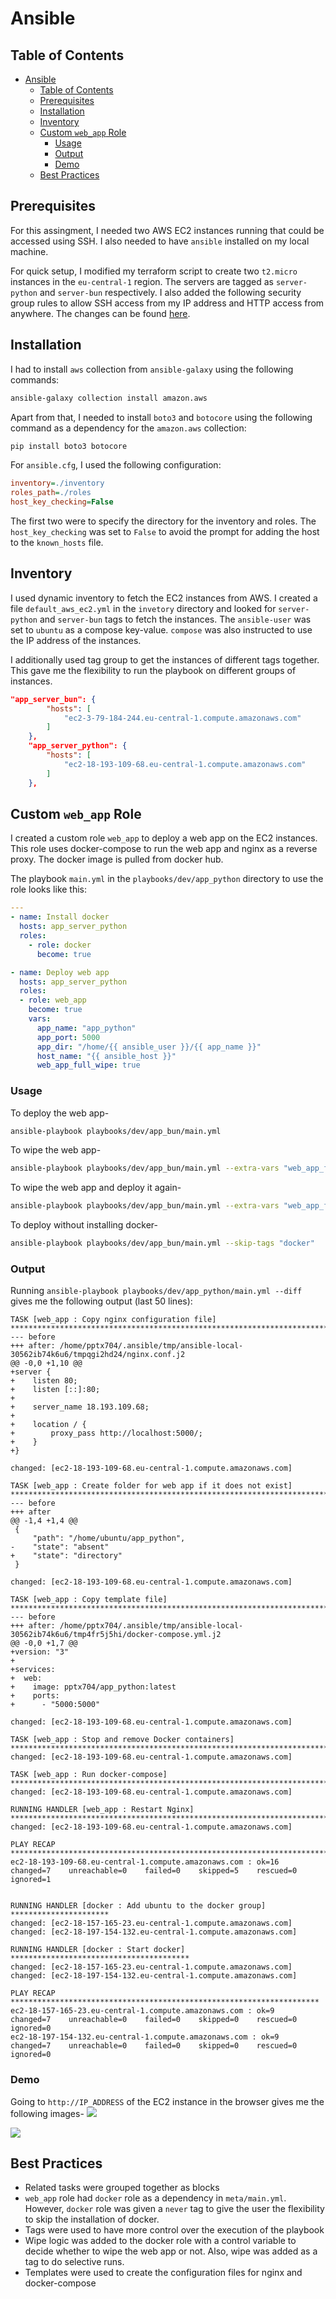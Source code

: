 # Ansible

## Table of Contents

- [Ansible](#ansible)
  - [Table of Contents](#table-of-contents)
  - [Prerequisites](#prerequisites)
  - [Installation](#installation)
  - [Inventory](#inventory)
  - [Custom `web_app` Role](#custom-web_app-role)
    - [Usage](#usage)
    - [Output](#output)
    - [Demo](#demo)
  - [Best Practices](#best-practices)

## Prerequisites

For this assingment, I needed two AWS EC2 instances running that could be accessed using SSH. I also needed to have `ansible` installed on my local machine.

For quick setup, I modified my terraform script to create two `t2.micro` instances in the `eu-central-1` region. The servers are tagged as `server-python` and `server-bun` respectively. I also added the following security group rules to allow SSH access from my IP address and HTTP access from anywhere. The changes can be found [here](../terraform/aws.tf).

## Installation

I had to install `aws` collection from `ansible-galaxy` using the following commands:

```bash
ansible-galaxy collection install amazon.aws
```

Apart from that, I needed to install `boto3` and `botocore` using the following command as a dependency for the `amazon.aws` collection:

```bash
pip install boto3 botocore
```

For `ansible.cfg`, I used the following configuration:

```ini
inventory=./inventory
roles_path=./roles
host_key_checking=False
```

The first two were to specify the directory for the inventory and roles. The `host_key_checking` was set to `False` to avoid the prompt for adding the host to the `known_hosts` file.

## Inventory

I used dynamic inventory to fetch the EC2 instances from AWS. I created a file `default_aws_ec2.yml` in the `invetory` directory and looked for `server-python` and `server-bun` tags to fetch the instances. The `ansible-user` was set to `ubuntu` as a compose key-value. `compose` was also instructed to use the IP address of the instances.

I additionally used tag group to get the instances of different tags together. This gave me the flexibility to run the playbook on different groups of instances.

```json
"app_server_bun": {
        "hosts": [
            "ec2-3-79-184-244.eu-central-1.compute.amazonaws.com"
        ]
    },
    "app_server_python": {
        "hosts": [
            "ec2-18-193-109-68.eu-central-1.compute.amazonaws.com"
        ]
    },
```

## Custom `web_app` Role

I created a custom role `web_app` to deploy a web app on the EC2 instances. This role uses docker-compose to run the web app and nginx as a reverse proxy. The docker image is pulled from docker hub.

The playbook `main.yml` in the `playbooks/dev/app_python` directory to use the role looks like this:

```yaml
---
- name: Install docker
  hosts: app_server_python
  roles:
    - role: docker
      become: true

- name: Deploy web app
  hosts: app_server_python
  roles: 
  - role: web_app
    become: true
    vars:
      app_name: "app_python"
      app_port: 5000
      app_dir: "/home/{{ ansible_user }}/{{ app_name }}"
      host_name: "{{ ansible_host }}"
      web_app_full_wipe: true

```

### Usage

To deploy the web app-

```bash
ansible-playbook playbooks/dev/app_bun/main.yml
```

To wipe the web app-

```bash
ansible-playbook playbooks/dev/app_bun/main.yml --extra-vars "web_app_full_wipe=true" --tags "wipe"
```

To wipe the web app and deploy it again-

```bash
ansible-playbook playbooks/dev/app_bun/main.yml --extra-vars "web_app_full_wipe=true"
```

To deploy without installing docker-

```bash
ansible-playbook playbooks/dev/app_bun/main.yml --skip-tags "docker"
```

### Output

Running `ansible-playbook playbooks/dev/app_python/main.yml --diff` gives me the following output (last 50 lines):

```ansible
TASK [web_app : Copy nginx configuration file] ********************************************************************************************************************************************************************
--- before
+++ after: /home/pptx704/.ansible/tmp/ansible-local-30562ib74k6u6/tmpqgi2hd24/nginx.conf.j2
@@ -0,0 +1,10 @@
+server {
+    listen 80;
+    listen [::]:80;
+
+    server_name 18.193.109.68;
+
+    location / {
+        proxy_pass http://localhost:5000/;
+    }
+}

changed: [ec2-18-193-109-68.eu-central-1.compute.amazonaws.com]

TASK [web_app : Create folder for web app if it does not exist] ***************************************************************************************************************************************************
--- before
+++ after
@@ -1,4 +1,4 @@
 {
     "path": "/home/ubuntu/app_python",
-    "state": "absent"
+    "state": "directory"
 }

changed: [ec2-18-193-109-68.eu-central-1.compute.amazonaws.com]

TASK [web_app : Copy template file] *******************************************************************************************************************************************************************************
--- before
+++ after: /home/pptx704/.ansible/tmp/ansible-local-30562ib74k6u6/tmp4fr5j5hi/docker-compose.yml.j2
@@ -0,0 +1,7 @@
+version: "3"
+
+services:
+  web:
+    image: pptx704/app_python:latest
+    ports:
+      - "5000:5000"

changed: [ec2-18-193-109-68.eu-central-1.compute.amazonaws.com]

TASK [web_app : Stop and remove Docker containers] ****************************************************************************************************************************************************************
changed: [ec2-18-193-109-68.eu-central-1.compute.amazonaws.com]

TASK [web_app : Run docker-compose] *******************************************************************************************************************************************************************************
changed: [ec2-18-193-109-68.eu-central-1.compute.amazonaws.com]

RUNNING HANDLER [web_app : Restart Nginx] *************************************************************************************************************************************************************************
changed: [ec2-18-193-109-68.eu-central-1.compute.amazonaws.com]

PLAY RECAP ********************************************************************************************************************************************************************************************************
ec2-18-193-109-68.eu-central-1.compute.amazonaws.com : ok=16   changed=7    unreachable=0    failed=0    skipped=5    rescued=0    ignored=1   


RUNNING HANDLER [docker : Add ubuntu to the docker group] **********************
changed: [ec2-18-157-165-23.eu-central-1.compute.amazonaws.com]
changed: [ec2-18-197-154-132.eu-central-1.compute.amazonaws.com]

RUNNING HANDLER [docker : Start docker] ****************************************
changed: [ec2-18-157-165-23.eu-central-1.compute.amazonaws.com]
changed: [ec2-18-197-154-132.eu-central-1.compute.amazonaws.com]

PLAY RECAP *********************************************************************
ec2-18-157-165-23.eu-central-1.compute.amazonaws.com : ok=9    changed=7    unreachable=0    failed=0    skipped=0    rescued=0    ignored=0   
ec2-18-197-154-132.eu-central-1.compute.amazonaws.com : ok=9    changed=7    unreachable=0    failed=0    skipped=0    rescued=0    ignored=0
```

### Demo

Going to `http://IP_ADDRESS` of the EC2 instance in the browser gives me the following images-
![](https://i.postimg.cc/26hbxVpK/image.png)

![](https://i.postimg.cc/yYVgF1LL/image.png)


## Best Practices

- Related tasks were grouped together as blocks
- `web_app` role had `docker` role as a dependency in `meta/main.yml`. However, `docker` role was given a `never` tag to give the user the flexibility to skip the installation of docker.
- Tags were used to have more control over the execution of the playbook
- Wipe logic was added to the docker role with a control variable to decide whether to wipe the web app or not. Also, wipe was added as a tag to do selective runs.
- Templates were used to create the configuration files for nginx and docker-compose
